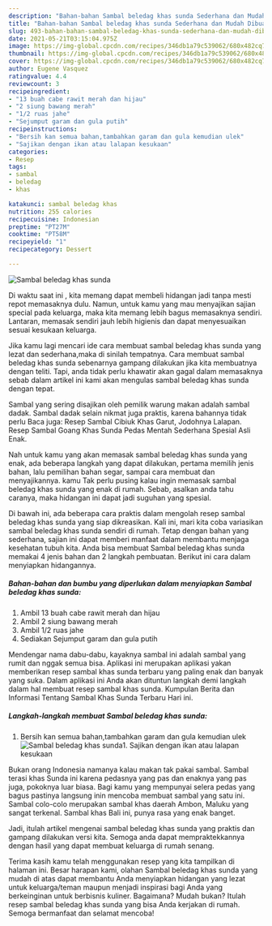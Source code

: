 ```yaml
---
description: "Bahan-bahan Sambal beledag khas sunda Sederhana dan Mudah Dibuat"
title: "Bahan-bahan Sambal beledag khas sunda Sederhana dan Mudah Dibuat"
slug: 493-bahan-bahan-sambal-beledag-khas-sunda-sederhana-dan-mudah-dibuat
date: 2021-05-21T03:15:04.975Z
image: https://img-global.cpcdn.com/recipes/346db1a79c539062/680x482cq70/sambal-beledag-khas-sunda-foto-resep-utama.jpg
thumbnail: https://img-global.cpcdn.com/recipes/346db1a79c539062/680x482cq70/sambal-beledag-khas-sunda-foto-resep-utama.jpg
cover: https://img-global.cpcdn.com/recipes/346db1a79c539062/680x482cq70/sambal-beledag-khas-sunda-foto-resep-utama.jpg
author: Eugene Vasquez
ratingvalue: 4.4
reviewcount: 3
recipeingredient:
- "13 buah cabe rawit merah dan hijau"
- "2 siung bawang merah"
- "1/2 ruas jahe"
- "Sejumput garam dan gula putih"
recipeinstructions:
- "Bersih kan semua bahan,tambahkan garam dan gula kemudian ulek"
- "Sajikan dengan ikan atau lalapan kesukaan"
categories:
- Resep
tags:
- sambal
- beledag
- khas

katakunci: sambal beledag khas 
nutrition: 255 calories
recipecuisine: Indonesian
preptime: "PT27M"
cooktime: "PT58M"
recipeyield: "1"
recipecategory: Dessert

---
```



![Sambal beledag khas sunda](https://img-global.cpcdn.com/recipes/346db1a79c539062/680x482cq70/sambal-beledag-khas-sunda-foto-resep-utama.jpg)

Di waktu  saat ini , kita memang dapat membeli hidangan jadi tanpa mesti repot memasaknya dulu. Namun, untuk kamu yang mau menyajikan sajian special pada keluarga, maka kita memang lebih bagus memasaknya sendiri. Lantaran, memasak sendiri jauh lebih higienis dan dapat menyesuaikan sesuai kesukaan keluarga.

Jika kamu lagi mencari ide cara membuat sambal beledag khas sunda yang lezat dan sederhana,maka di sinilah tempatnya. Cara membuat sambal beledag khas sunda  sebenarnya gampang dilakukan jika kita membuatnya dengan teliti. Tapi, anda tidak perlu khawatir akan gagal dalam memasaknya 
sebab dalam artikel ini kami akan mengulas sambal beledag khas sunda dengan tepat.  

Sambal yang sering disajikan oleh pemilik warung makan adalah sambal dadak. Sambal dadak selain nikmat juga praktis, karena bahannya tidak perlu Baca juga: Resep Sambal Cibiuk Khas Garut, Jodohnya Lalapan. Resep Sambal Goang Khas Sunda Pedas Mentah Sederhana Spesial Asli Enak.

Nah untuk kamu yang akan memasak sambal beledag khas sunda yang enak, ada beberapa langkah yang dapat dilakukan, pertama memilih jenis bahan, lalu pemilihan bahan segar, sampai cara membuat dan menyajikannya. kamu Tak perlu pusing kalau ingin memasak sambal beledag khas sunda yang enak di rumah. Sebab, asalkan anda  tahu caranya, maka hidangan ini dapat jadi suguhan yang spesial.

Di bawah ini, ada beberapa cara praktis  dalam mengolah resep sambal beledag khas sunda yang siap dikreasikan. Kali ini, mari kita coba variasikan sambal beledag khas sunda sendiri di rumah. Tetap dengan bahan yang sederhana, sajian ini dapat memberi manfaat dalam membantu menjaga kesehatan tubuh kita. Anda bisa membuat Sambal beledag khas sunda memakai 4 jenis bahan dan 2 langkah pembuatan. Berikut ini cara dalam menyiapkan hidangannya.

<!--inarticleads1-->

##### Bahan-bahan dan bumbu yang diperlukan dalam menyiapkan Sambal beledag khas sunda:

1. Ambil 13 buah cabe rawit merah dan hijau
1. Ambil 2 siung bawang merah
1. Ambil 1/2 ruas jahe
1. Sediakan Sejumput garam dan gula putih


Mendengar nama dabu-dabu, kayaknya sambal ini adalah sambal yang rumit dan nggak semua bisa. Aplikasi ini merupakan aplikasi yakan memberikan resep sambal khas sunda terbaru yang paling enak dan banyak yang suka. Dalam aplikasi ini Anda akan dituntun langkah demi langkah dalam hal membuat resep sambal khas sunda. Kumpulan Berita dan Informasi Tentang Sambal Khas Sunda Terbaru Hari ini. 

<!--inarticleads2-->

##### Langkah-langkah membuat Sambal beledag khas sunda:

1. Bersih kan semua bahan,tambahkan garam dan gula kemudian ulek
<img src="https://img-global.cpcdn.com/steps/2ca91920479ead3b/160x128cq70/sambal-beledag-khas-sunda-langkah-memasak-1-foto.jpg" alt="Sambal beledag khas sunda">1. Sajikan dengan ikan atau lalapan kesukaan


Bukan orang Indonesia namanya kalau makan tak pakai sambal. Sambal terasi khas Sunda ini karena pedasnya yang pas dan enaknya yang pas juga, pokoknya luar biasa. Bagi kamu yang mempunyai selera pedas yang bagus pastinya langsung inin mencoba membuat sambal yang satu ini. Sambal colo-colo merupakan sambal khas daerah Ambon, Maluku yang sangat terkenal. Sambal khas Bali ini, punya rasa yang enak banget. 

Jadi, itulah artikel mengenai  sambal beledag khas sunda  yang praktis dan gampang dilakukan versi kita. Semoga anda dapat mempraktekkannya dengan hasil yang dapat membuat keluarga di rumah senang. 

Terima kasih kamu telah menggunakan resep yang kita tampilkan di halaman ini. Besar harapan kami, olahan  Sambal beledag khas sunda yang mudah di atas dapat membantu Anda menyiapkan hidangan yang lezat untuk keluarga/teman maupun menjadi inspirasi bagi Anda yang berkeinginan untuk berbisnis kuliner. Bagaimana? Mudah bukan? Itulah resep sambal beledag khas sunda yang bisa Anda kerjakan di rumah. Semoga bermanfaat dan selamat mencoba!

